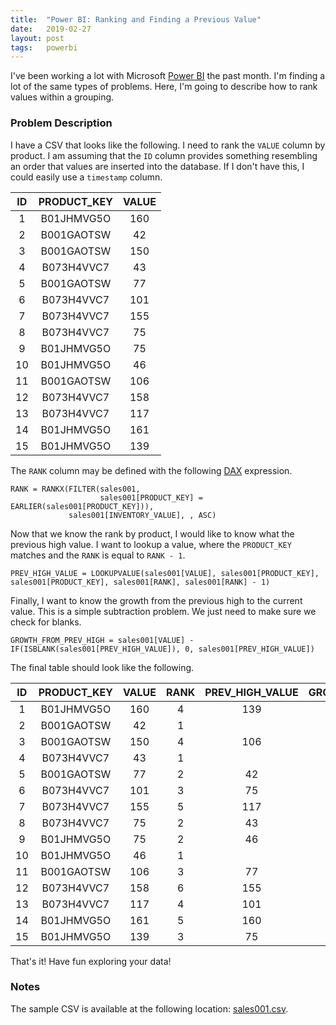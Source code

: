 ```yaml
---
title:  "Power BI: Ranking and Finding a Previous Value"
date:   2019-02-27
layout: post
tags:   powerbi
---
```


I've been working a lot with Microsoft [Power BI](https://powerbi.microsoft.com/) the past month. I'm finding a lot of the same types of problems. Here, I'm going to describe how to rank values within a grouping.

### Problem Description

I have a CSV that looks like the following. I need to rank the `VALUE` column by product. I am assuming that the `ID` column provides something resembling an order that values are inserted into the database. If I don't have this, I could easily use a `timestamp` column.

| ID | PRODUCT_KEY | VALUE |
|:--:|:-----------:|:-----:|
| 1  | B01JHMVG5O  | 160   |
| 2  | B001GAOTSW  | 42    |
| 3  | B001GAOTSW  | 150   |
| 4  | B073H4VVC7  | 43    |
| 5  | B001GAOTSW  | 77    |
| 6  | B073H4VVC7  | 101   |
| 7  | B073H4VVC7  | 155   |
| 8  | B073H4VVC7  | 75    |
| 9  | B01JHMVG5O  | 75    |
| 10 | B01JHMVG5O  | 46    |
| 11 | B001GAOTSW  | 106   |
| 12 | B073H4VVC7  | 158   |
| 13 | B073H4VVC7  | 117   |
| 14 | B01JHMVG5O  | 161   |
| 15 | B01JHMVG5O  | 139   |

The `RANK` column may be defined with the following [DAX](https://docs.microsoft.com/en-us/dax/data-analysis-expressions-dax-reference) expression.

```dax
RANK = RANKX(FILTER(sales001, 
                    sales001[PRODUCT_KEY] = EARLIER(sales001[PRODUCT_KEY])), 
             sales001[INVENTORY_VALUE], , ASC)
```

Now that we know the rank by product, I would like to know what the previous high value. I want to lookup a value, where the `PRODUCT_KEY` matches and the `RANK` is equal to `RANK - 1`. 

```dax
PREV_HIGH_VALUE = LOOKUPVALUE(sales001[VALUE], sales001[PRODUCT_KEY], sales001[PRODUCT_KEY], sales001[RANK], sales001[RANK] - 1) 
```

Finally, I want to know the growth from the previous high to the current value. This is a simple subtraction problem. We just need to make sure we check for blanks.

```dax
GROWTH_FROM_PREV_HIGH = sales001[VALUE] - IF(ISBLANK(sales001[PREV_HIGH_VALUE]), 0, sales001[PREV_HIGH_VALUE])
```

The final table should look like the following.

| ID | PRODUCT_KEY | VALUE | RANK | PREV_HIGH_VALUE | GROWTH_FROM_PREV_HIGH |
|:--:|:-----------:|:-----:|:----:|:---------------:|:---------------------:|
| 1	 | B01JHMVG5O  | 160   | 4	  | 139	            | 21                    |
| 2  | B001GAOTSW  | 42	   | 1    |                 | 42                    |
| 3  | B001GAOTSW  | 150   | 4	  | 106             | 44                    |
| 4  | B073H4VVC7  | 43	   | 1    |	                | 43                    |
| 5  | B001GAOTSW  | 77	   | 2    |	42              | 35                    |
| 6  | B073H4VVC7  | 101   | 3    |	75              | 26                    |
| 7  | B073H4VVC7  | 155   | 5    |	117             | 38                    |
| 8  | B073H4VVC7  | 75    | 2    |	43              | 32                    |
| 9  | B01JHMVG5O  | 75    | 2    |	46              | 29                    |
| 10 | B01JHMVG5O  | 46    | 1    |	                | 46                    |
| 11 | B001GAOTSW  | 106   | 3    |	77              | 29                    |
| 12 | B073H4VVC7  | 158   | 6    |	155             | 3                     |
| 13 | B073H4VVC7  | 117   | 4    |	101             | 16                    |
| 14 | B01JHMVG5O  | 161   | 5    |	160             | 1                     |
| 15 | B01JHMVG5O  | 139   | 3    |	75              | 64                    |

That's it! Have fun exploring your data!

### Notes

The sample CSV is available at the following location: [sales001.csv](https://github.com/jarrettmeyer/jarrettmeyer.github.io/blob/master/assets/csv/sales001.csv).
